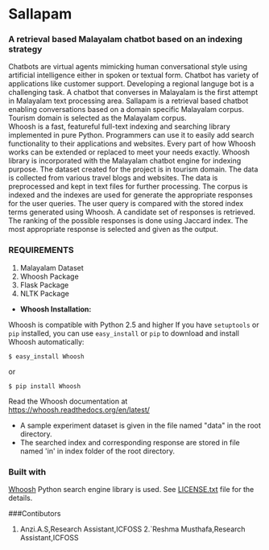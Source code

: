 # Sallapam
### A retrieval based Malayalam chatbot based on an indexing strategy
Chatbots are virtual agents mimicking human conversational style using artificial intelligence either in spoken or textual form.  Chatbot has variety of applications like customer support.
Developing a regional languge bot is a challenging task. A chatbot that converses in Malayalam is the first attempt in Malayalam text processing area. Sallapam is a retrieval based chatbot enabling conversations based on a domain specific Malayalam corpus. Tourism domain is selected as the Malayalam corpus. </br>
Whoosh is a fast, featureful full-text indexing and searching library implemented in pure Python. Programmers can use it to easily add search functionality to their applications and websites. Every part of how Whoosh works can be extended or replaced to meet your needs exactly. Whoosh library is incorporated with the Malayalam chatbot engine for indexing purpose. The dataset created for the project is in tourism domain. The data is collected from various travel blogs and websites. The data is preprocessed and kept in text files for further processing.
The corpus is indexed and the indexes are used for generate the appropriate responses for the user queries. The user query is compared with the stored index terms generated using Whoosh. A candidate set of responses is retrieved. The ranking of the possible responses is done using Jaccard index. The most appropriate response is selected and given as the output.
### REQUIREMENTS
1. Malayalam Dataset
2. Whoosh Package
3. Flask Package
4. NLTK Package

- __Whoosh Installation:__

Whoosh is compatible with Python 2.5 and higher
If you have ```setuptools``` or ```pip``` installed, you can use ```easy_install``` or ```pip``` to download and install Whoosh automatically:
```
$ easy_install Whoosh
```
or
```
$ pip install Whoosh
```
Read the Whoosh documentation at https://whoosh.readthedocs.org/en/latest/ 
</br>
- A sample experiment dataset is given in the file named "data" in the root directory. 
- The searched index and corresponding response are stored in file named 'in' in index folder of the root directory.
### Built with
[Whoosh](https://github.com/mchaput/whoosh/) Python search engine library is used.
See [LICENSE.txt](https://github.com/mchaput/whoosh/blob/master/LICENSE.txt) file for the details.

###Contibutors
1. Anzi.A.S,Research Assistant,ICFOSS
2.`Reshma Musthafa,Research Assistant,ICFOSS
 
